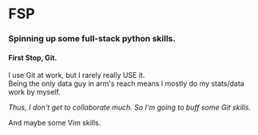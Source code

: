 # FSP
### Spinning up some full-stack python skills.  

#### First Stop, Git.  

I use Git at work, but I rarely really USE it.   
Being the only data guy in arm's reach means I mostly do my stats/data work by myself.  

_Thus, I don't get to collaborate much.  So I'm going to buff some Git skills._

And maybe some Vim skills.   
